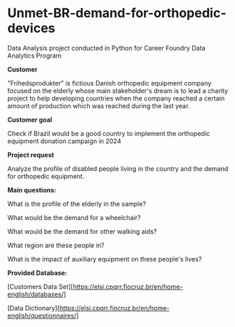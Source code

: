 # Unmet-BR-demand-for-orthopedic-devices
Data Analysis project conducted in Python for Career Foundry Data Analytics Program

**Customer**

"Frihedsprodukter" is fictious Danish orthopedic equipment company focused on the elderly whose main stakeholder's dream is to lead a charity project to help developing countries when the company reached a certain amount of production which was reached during the last year.

**Customer goal**

Check if Brazil would be a good country to implement the orthopedic equipment donation campaign in 2024

**Project request**

Analyze the profile of disabled people living in the country and the demand for orthopedic equipment.

**Main questions:**

What is the profile of the elderly in the sample?

What would be the demand for a wheelchair?

What would be the demand for other walking aids?

What region are these people in?

What is the impact of auxiliary equipment on these people's lives?

**Provided Database:**

[Customers Data Set][https://elsi.cpqrr.fiocruz.br/en/home-english/databases/]

[Data Dictionary][https://elsi.cpqrr.fiocruz.br/en/home-english/questionnaires/]
